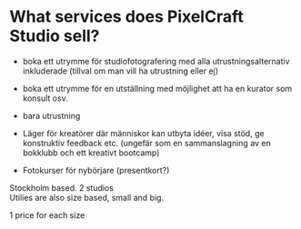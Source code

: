 # What services does PixelCraft Studio sell?

- boka ett utrymme för studiofotografering med alla utrustningsalternativ inkluderade (tillval om man vill ha utrustning eller ej)

- boka ett utrymme för en utställning med möjlighet att ha en kurator som konsult
osv.

- bara utrustning

- Läger för kreatörer där människor kan utbyta idéer, visa stöd, ge konstruktiv feedback etc. (ungefär som en sammanslagning av en bokklubb och ett kreativt bootcamp)

- Fotokurser för nybörjare (presentkort?)

Stockholm based. 
2 studios   
Utilies are also size based, small and big.   

1 price for each size